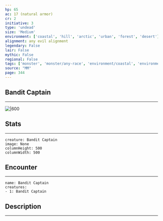 ```yaml
---
hp: 65
ac: 17 (natural armor)
cr: 2
initiative: 3
type: 'undead'    
size: 'Medium'
environment: ['coastal', 'hill', 'arctic', 'urban', 'forest', 'desert']
alignment: any evil alignment
legendary: False
lair: False
mythic: False
regional: False
tags: ['monster', 'monster/any-race', 'environment/coastal', 'environment/hill', 'environment/arctic', 'environment/urban', 'environment/forest', 'environment/desert']
source: "MM"
page: 344
---
```


## Bandit Captain
---

![|600](D:/Program%20Files/5e.tools/img/bestiary/MM/Bandit%20Captain.jpg)

## Stats
---

```statblock
creature: Bandit Captain
image: None
columnHeight: 500
columnWidth: 500
```

## Encounter
---

```encounter-table
name: Bandit Captain
creatures:
- 1: Bandit Captain
```

## Description
---




